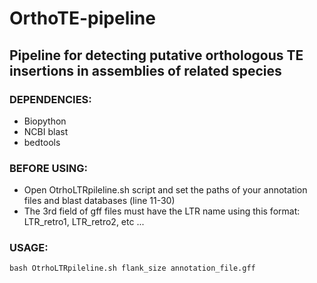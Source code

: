 # OrthoTE-pipeline
## Pipeline for detecting putative orthologous TE insertions in assemblies of related species

### DEPENDENCIES:

  - Biopython
  - NCBI blast
  - bedtools

### BEFORE USING:

  - Open OtrhoLTRpileline.sh script and set the paths of your annotation files and blast databases (line 11-30)
  - The 3rd field of gff files must have the LTR name using this format: LTR_retro1, LTR_retro2, etc ...

### USAGE: 

    bash OtrhoLTRpileline.sh flank_size annotation_file.gff


